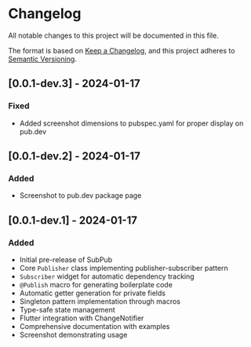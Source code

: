 # Changelog

All notable changes to this project will be documented in this file.

The format is based on [Keep a Changelog](https://keepachangelog.com/en/1.0.0/),
and this project adheres to [Semantic Versioning](https://semver.org/spec/v2.0.0.html).

## [0.0.1-dev.3] - 2024-01-17

### Fixed
- Added screenshot dimensions to pubspec.yaml for proper display on pub.dev

## [0.0.1-dev.2] - 2024-01-17

### Added
- Screenshot to pub.dev package page

## [0.0.1-dev.1] - 2024-01-17

### Added
- Initial pre-release of SubPub
- Core `Publisher` class implementing publisher-subscriber pattern
- `Subscriber` widget for automatic dependency tracking
- `@Publish` macro for generating boilerplate code
- Automatic getter generation for private fields
- Singleton pattern implementation through macros
- Type-safe state management
- Flutter integration with ChangeNotifier
- Comprehensive documentation with examples
- Screenshot demonstrating usage
